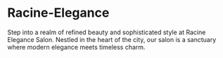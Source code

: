 # Racine-Elegance
Step into a realm of refined beauty and sophisticated style at Racine Elegance Salon. Nestled in the heart of the city, our salon is a sanctuary where modern elegance meets timeless charm.
